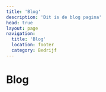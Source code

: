 ```yaml
---
title: 'Blog'
description: 'Dit is de blog pagina'
head: true
layout: page
navigation:
  title: 'Blog'
  location: footer
  category: Bedrijf
---
```


# Blog
